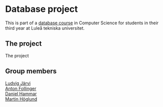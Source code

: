 # Database project

This is part of a [database course](https://www.ltu.se/edu/course/D00/D0018E/D0018E-Databasteknik-1.87206?kursView=kursplan) in Computer Science for students in their third year at Luleå tekniska universitet.

## The project
The project 

## Group members
[Ludvig Järvi](https://github.com/Jaevii)  
[Anton Follinger](https://github.com/Hundmat)   
[Daniel Hammar](https://github.com/DanielHammar)   
[Martin Höglund](https://github.com/LarsHajdronKolajder)  
